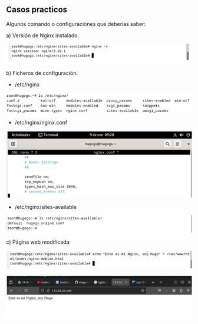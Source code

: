 ## Casos practicos

Algunos comando o configuraciones que deberias saber:

a) Versión de Nginx instalado.

![image](/img/version.png)

b) Ficheros de configuración.

- /etc/nginx
  
![imagen](/img/instalacion1.png)
  
- /etc/nginx/nginx.conf
  
![imagen](/img/instalacion2.png)
  
- /etc/nginx/sites-available
  
![imagen](/img/instalacion3.png)


c) Página web modificada:

![image](/img/instalacion4.png)

![image](/img/pagina.png)
